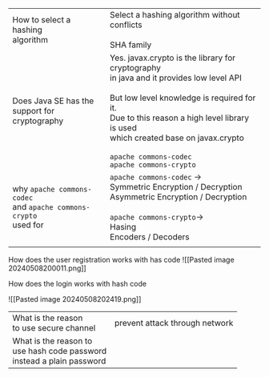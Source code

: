 
|                                                                       |                                                                                                                                                                                                                                                                                                   |
| --------------------------------------------------------------------- | ------------------------------------------------------------------------------------------------------------------------------------------------------------------------------------------------------------------------------------------------------------------------------------------------- |
| How to select a hashing<br>algorithm                                  | Select a hashing algorithm without conflicts<br><br>SHA family                                                                                                                                                                                                                                    |
| Does Java SE has the <br>support for cryptography                     | Yes. javax.crypto is the library for cryptography <br> in java and it provides low level API<br><br>But low level knowledge is required for it.<br>Due to this reason a high level library is used<br>which created base on javax.crypto<br><br>`apache commons-codec`<br>`apache commons-crypto` |
| why `apache commons-codec`<br>and `apache commons-crypto`<br>used for | `apache commons-codec` -><br>Symmetric Encryption / Decryption <br>Asymmetric Encryption / Decryption<br><br>`apache commons-crypto`-><br>Hasing<br>Encoders / Decoders<br>                                                                                                                       |
|                                                                       |                                                                                                                                                                                                                                                                                                   |
How does the user registration works with has code
![[Pasted image 20240508200011.png]]

How does the login works with hash code

![[Pasted image 20240508202419.png]]


|                                                                             |                                |
| --------------------------------------------------------------------------- | ------------------------------ |
| What is the reason<br>to use secure channel                                 | prevent attack through network |
| What is the reason to<br>use hash code password<br>instead a plain password |                                |
